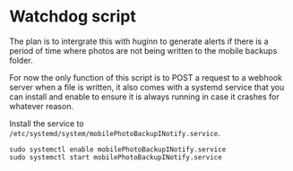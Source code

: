 # Watchdog script

The plan is to intergrate this with huginn to generate alerts if there is a period of time where photos are not being written to the mobile backups folder.

For now the only function of this script is to POST a request to a webhook server when a file is written, it also comes with a systemd service that you can install and enable to ensure it is always running in case it crashes for whatever reason.

Install the service to `/etc/systemd/system/mobilePhotoBackupINotify.service`.

```none
sudo systemctl enable mobilePhotoBackupINotify.service
sudo systemctl start mobilePhotoBackupINotify.service
```

